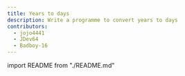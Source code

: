```yaml
---
title: Years to days
description: Write a programme to convert years to days
contributors:
  - jojo4441
  - JDev64
  - Badboy-16
---
```


import README from "./README.md"

<README />
